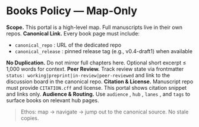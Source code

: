 # Books Policy — Map-Only

**Scope.** This portal is a high-level map. Full manuscripts live in their own repos.
**Canonical Link.** Every book page must include:
- `canonical_repo` : URL of the dedicated repo
- `canonical_release` : pinned release tag (e.g., v0.4-draft1) when available

**No Duplication.** Do not mirror full chapters here. Optional short excerpt ≤ 1,000 words for context.
**Peer Review.** Track review state via frontmatter `status: working|preprint|in-review|peer-reviewed`  and link to the discussion board in the canonical repo.
**Citation & License.** Manuscript repo must provide `CITATION.cff`  and license. This portal shows citation snippet and links only.
**Audience & Routing.** Use `audience` , `hub` , `lanes` , and `tags`  to surface books on relevant hub pages.

> Ethos: map → navigate → jump out to the canonical source. No stale copies.
